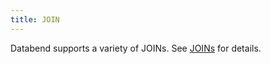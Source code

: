 ```yaml
---
title: JOIN
---
```


Databend supports a variety of JOINs. See [JOINs](/guides/query/join) for details.